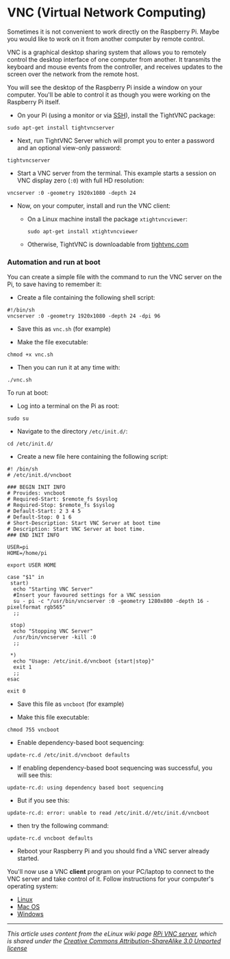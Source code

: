 # VNC (Virtual Network Computing)

Sometimes it is not convenient to work directly on the Raspberry Pi. Maybe you would like to work on it from another computer by remote control.

VNC is a graphical desktop sharing system that allows you to remotely control the desktop interface of one computer from another. It transmits the keyboard and mouse events from the controller, and receives updates to the screen over the network from the remote host.

You will see the desktop of the Raspberry Pi inside a window on your computer. You'll be able to control it as though you were working on the Raspberry Pi itself.

- On your Pi (using a monitor or via [SSH](../ssh/README.md)), install the TightVNC package:

```
sudo apt-get install tightvncserver
```

- Next, run TightVNC Server which will prompt you to enter a password and an optional view-only password:

```
tightvncserver
```

- Start a VNC server from the terminal. This example starts a session on VNC display zero (```:0```) with full HD resolution:

```
vncserver :0 -geometry 1920x1080 -depth 24
```

- Now, on your computer, install and run the VNC client:

  - On a Linux machine install the package `xtightvncviewer`:

    `sudo apt-get install xtightvncviewer`

  - Otherwise, TightVNC is downloadable from [tightvnc.com](http://www.tightvnc.com/download.php)

### Automation and run at boot

You can create a simple file with the command to run the VNC server on the Pi, to save having to remember it:

- Create a file containing the following shell script:

```
#!/bin/sh
vncserver :0 -geometry 1920x1080 -depth 24 -dpi 96
```

- Save this as ```vnc.sh``` (for example)

- Make the file executable:

```
chmod +x vnc.sh
```

- Then you can run it at any time with:

```
./vnc.sh
```

To run at boot:

- Log into a terminal on the Pi as root:

```
sudo su
```

- Navigate to the directory ```/etc/init.d/```:

```
cd /etc/init.d/
```

- Create a new file here containing the following script:

```
#! /bin/sh
# /etc/init.d/vncboot

### BEGIN INIT INFO
# Provides: vncboot
# Required-Start: $remote_fs $syslog
# Required-Stop: $remote_fs $syslog
# Default-Start: 2 3 4 5
# Default-Stop: 0 1 6
# Short-Description: Start VNC Server at boot time
# Description: Start VNC Server at boot time.
### END INIT INFO

USER=pi
HOME=/home/pi

export USER HOME

case "$1" in
 start)
  echo "Starting VNC Server"
  #Insert your favoured settings for a VNC session
  su - pi -c "/usr/bin/vncserver :0 -geometry 1280x800 -depth 16 -pixelformat rgb565"
  ;;

 stop)
  echo "Stopping VNC Server"
  /usr/bin/vncserver -kill :0
  ;;

 *)
  echo "Usage: /etc/init.d/vncboot {start|stop}"
  exit 1
  ;;
esac

exit 0
```

- Save this file as ```vncboot``` (for example)

- Make this file executable:

```
chmod 755 vncboot
```

- Enable dependency-based boot sequencing:

```
update-rc.d /etc/init.d/vncboot defaults
```

- If enabling dependency-based boot sequencing was successful, you will see this:

```
update-rc.d: using dependency based boot sequencing
```

- But if you see this:

```
update-rc.d: error: unable to read /etc/init.d//etc/init.d/vncboot
```

- then try the following command:

```
update-rc.d vncboot defaults
```

- Reboot your Raspberry Pi and you should find a VNC server already started.

You'll now use a VNC **client** program on your PC/laptop to connect to the VNC server and take control of it. Follow instructions for your computer's operating system:

- [Linux](linux.md)
- [Mac OS](mac.md)
- [Windows](windows.md)

---

*This article uses content from the eLinux wiki page [RPi VNC server](http://elinux.org/RPi_VNC_Server), which is shared under the [Creative Commons Attribution-ShareAlike 3.0 Unported license](http://creativecommons.org/licenses/by-sa/3.0/)*
